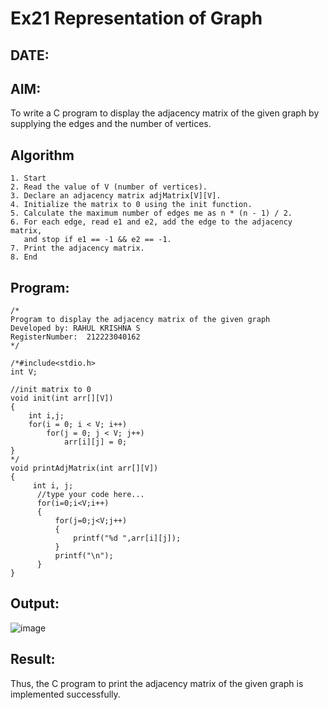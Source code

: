 # Ex21 Representation of Graph
## DATE:
## AIM:
To write a C program to display the adjacency matrix of the given graph by supplying the edges and the number of vertices.

## Algorithm
```
1. Start 
2. Read the value of V (number of vertices). 
3. Declare an adjacency matrix adjMatrix[V][V]. 
4. Initialize the matrix to 0 using the init function. 
5. Calculate the maximum number of edges me as n * (n - 1) / 2. 
6. For each edge, read e1 and e2, add the edge to the adjacency matrix,
   and stop if e1 == -1 && e2 == -1. 
7. Print the adjacency matrix. 
8. End 
```
## Program:
```
/*
Program to display the adjacency matrix of the given graph
Developed by: RAHUL KRISHNA S
RegisterNumber:  212223040162
*/
```
```
/*#include<stdio.h>
int V;

//init matrix to 0
void init(int arr[][V])
{
    int i,j;
    for(i = 0; i < V; i++)
        for(j = 0; j < V; j++)
            arr[i][j] = 0;
}
*/
void printAdjMatrix(int arr[][V])
{
     int i, j;
      //type your code here...
      for(i=0;i<V;i++)
      {
          for(j=0;j<V;j++)
          {
              printf("%d ",arr[i][j]);
          }
          printf("\n");
      }
}
```

## Output:
![image](https://github.com/user-attachments/assets/d3a558ba-259f-4eb5-bdc1-b93f030e7f81)

## Result:
Thus, the C program to print the adjacency matrix of the given graph is implemented successfully.
